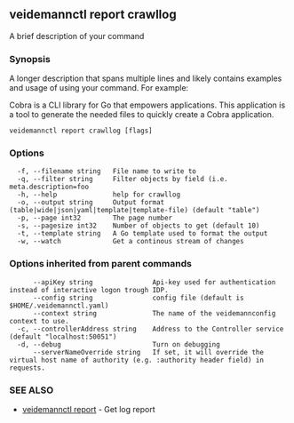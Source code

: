 ## veidemannctl report crawllog

A brief description of your command

### Synopsis

A longer description that spans multiple lines and likely contains examples
and usage of using your command. For example:

Cobra is a CLI library for Go that empowers applications.
This application is a tool to generate the needed files
to quickly create a Cobra application.

```
veidemannctl report crawllog [flags]
```

### Options

```
  -f, --filename string   File name to write to
  -q, --filter string     Filter objects by field (i.e. meta.description=foo
  -h, --help              help for crawllog
  -o, --output string     Output format (table|wide|json|yaml|template|template-file) (default "table")
  -p, --page int32        The page number
  -s, --pagesize int32    Number of objects to get (default 10)
  -t, --template string   A Go template used to format the output
  -w, --watch             Get a continous stream of changes
```

### Options inherited from parent commands

```
      --apiKey string               Api-key used for authentication instead of interactive logon trough IDP.
      --config string               config file (default is $HOME/.veidemannctl.yaml)
      --context string              The name of the veidemannconfig context to use.
  -c, --controllerAddress string    Address to the Controller service (default "localhost:50051")
  -d, --debug                       Turn on debugging
      --serverNameOverride string   If set, it will override the virtual host name of authority (e.g. :authority header field) in requests.
```

### SEE ALSO

* [veidemannctl report](veidemannctl_report.md)	 - Get log report

